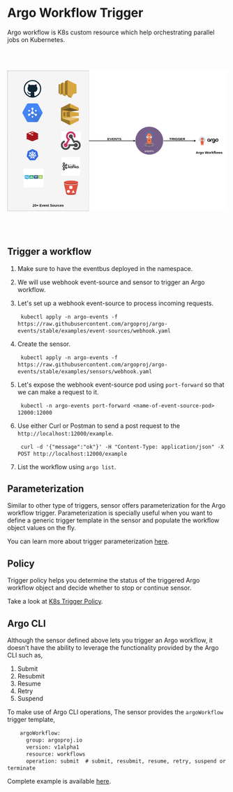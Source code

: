 # Argo Workflow Trigger

Argo workflow is K8s custom resource which help orchestrating parallel jobs on Kubernetes. 

<br/>
<br/>

<p align="center">
  <img src="https://github.com/argoproj/argo-events/blob/master/docs/assets/argo-workflow-trigger.png?raw=true" alt="Argo Workflow Trigger"/>
</p>

<br/>
<br/>

## Trigger a workflow

1. Make sure to have the eventbus deployed in the namespace.

1. We will use webhook event-source and sensor to trigger an Argo workflow.

1. Let's set up a webhook event-source to process incoming requests.
        
        kubectl apply -n argo-events -f https://raw.githubusercontent.com/argoproj/argo-events/stable/examples/event-sources/webhook.yaml

1. Create the sensor.

        kubectl apply -n argo-events -f https://raw.githubusercontent.com/argoproj/argo-events/stable/examples/sensors/webhook.yaml

1. Let's expose the webhook event-source pod using `port-forward` so that we can make a request to it.
  
        kubectl -n argo-events port-forward <name-of-event-source-pod> 12000:12000   

1. Use either Curl or Postman to send a post request to the `http://localhost:12000/example`.

        curl -d '{"message":"ok"}' -H "Content-Type: application/json" -X POST http://localhost:12000/example

1. List the workflow using `argo list`.

## Parameterization

Similar to other type of triggers, sensor offers parameterization for the Argo workflow trigger. Parameterization is specially useful when
you want to define a generic trigger template in the sensor and populate the workflow object values on the fly.

You can learn more about trigger parameterization [here](https://argoproj.github.io/argo-events/tutorials/02-parameterization/).

## Policy

Trigger policy helps you determine the status of the triggered Argo workflow object and decide whether to stop or continue sensor. 

Take a look at [K8s Trigger Policy](https://argoproj.github.io/argo-events/triggers/k8s-object-trigger/#policy).

## Argo CLI

Although the sensor defined above lets you trigger an Argo workflow, it doesn't have the ability to leverage the functionality 
provided by the Argo CLI such as,

1. Submit
2. Resubmit
3. Resume
4. Retry
5. Suspend

To make use of Argo CLI operations, The sensor provides the `argoWorkflow` trigger template,

        argoWorkflow:
          group: argoproj.io
          version: v1alpha1
          resource: workflows
          operation: submit  # submit, resubmit, resume, retry, suspend or terminate

Complete example is available [here](https://raw.githubusercontent.com/argoproj/argo-events/stable/examples/sensors/special-workflow-trigger.yaml).
